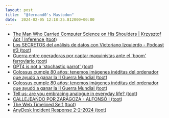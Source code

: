 ```yaml
---
layout: post
title:  "@fernand0's Mastodon"
date:  2024-02-05 12:18:25.812000+00:00
---
```

*  [The Man Who Carried Computer Science on His Shoulders \| Krzysztof Apt \| Inference ](https://inference-review.com/article/the-man-who-carried-computer-science-on-his-shoulder) ([toot](https://mastodon.social/@fernand0/111878832508809420))
*  [Los SECRETOS del análisis de datos con Victoriano Izquierdo - Podcast #3 ](https://www.youtube.com/watch?v=327FrG1rgIE&amp%3Bfeature=youtu.b) ([toot](https://mastodon.social/@fernand0/111878729074549635))
*  [Guerra entre operadoras por captar maquinistas ante el 'boom' ferroviario ](https://www.diariosur.es/economia/guerra-operadoras-captar-maquinistas-ante-boom-ferroviario-20240128190255-ntrc.html#vca=diariosu) ([toot](https://mastodon.social/@fernand0/111878654240924676))
*  [GPT4 is not a 'stochastic parrot' ](http://donaldclarkplanb.blogspot.com/2024/01/gpt4-is-not-stochastic-parrot.htm) ([toot](https://mastodon.social/@fernand0/111878492924261792))
*  [Colossus cumple 80 años: tenemos imágenes inéditas del ordenador que ayudó a ganar la II Guerra Mundial ](https://www.xataka.com/historia-tecnologica/colossus-cumple-80-anos-tenemos-imagenes-ineditas-ordenador-que-ayudo-a-ganar-ii-guerra-mundia) ([toot](https://mastodon.social/@fernand0/111878344803628874))
*  [Colossus cumple 80 años: tenemos imágenes inéditas del ordenador que ayudó a ganar la II Guerra Mundial ](https://www.xataka.com/historia-tecnologica/colossus-cumple-80-anos-tenemos-imagenes-ineditas-ordenador-que-ayudo-a-ganar-ii-guerra-mundia) ([toot](https://mastodon.social/@fernand0/111878255772173860))
*  [Tell us: are you embracing analogue in everyday life? ](https://www.theguardian.com/media/2024/jan/17/tell-us-are-you-embracing-analogue-in-everyday-lif) ([toot](https://mastodon.social/@fernand0/111878079326518228))
*  [CALLEJEANDO POR ZARAGOZA - ALFONSO I ](https://sites.google.com/view/callejeandoporzaragoza/callejero/alfonso-i?authuser=) ([toot](https://mastodon.social/@fernand0/111876600438241919))
*  [The Web Timelined Self ](https://cogdogblog.com/2024/01/the-web-timelined-self/comment-page-1) ([toot](https://mastodon.social/@fernand0/111876529799731829))
*  [AnyDesk Incident Response 2-2-2024  ](https://anydesk.com/en/public-statement) ([toot](https://mastodon.social/@fernand0/111874586069096707))

